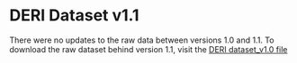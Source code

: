 # DERI Dataset v1.1

There were no updates to the raw data between versions 1.0 and 1.1.
To download the raw dataset behind version 1.1, visit the [DERI dataset_v1.0 file](https://github.com/GreaterManchesterODA/Digital-Exclusion-Risk-Index/blob/main/Version%201.0/DERI%20dataset_v1.0.csv)
